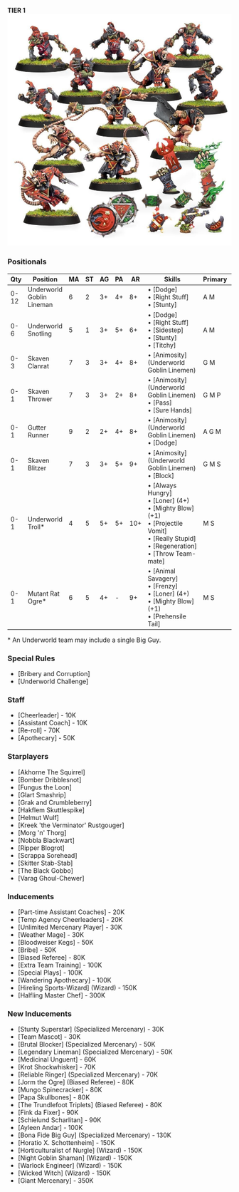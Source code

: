 ﻿**TIER 1**
![](../media/teams/UnderworldDenizens2.jpg)

### Positionals

| Qty  | Position                  | MA | ST | AG | PA | AR  | Skills                                                                                                                                                                                   | Primary | Secondary | Cost |
| ---- | ------------------------- | -- | -- | -- | -- | --- | ---------------------------------------------------------------------------------------------------------------------------------------------------------------------------------------- | ------- | --------- | ---- |
| 0-12 | Underworld Goblin Lineman | 6  | 2  | 3+ | 4+ | 8+  | • [Dodge]<br /> • [Right Stuff] <br /> • [Stunty]                                                                                                                                  | A M    | G S      | 40K  |
| 0-6  | Underworld Snotling       | 5  | 1  | 3+ | 5+ | 6+  | • [Dodge]<br /> • [Right Stuff] <br /> • [Sidestep] <br /> • [Stunty] <br /> • [Titchy]                                                                   | A M    | G         | 15K  |
| 0-3  | Skaven Clanrat            | 7  | 3  | 3+ | 4+ | 8+  | • [Animosity] (Underworld Goblin Linemen)                                                                                                                                              | G M    | A S      | 50K  |
| 0-1  | Skaven Thrower            | 7  | 3  | 3+ | 2+ | 8+  | • [Animosity] (Underworld Goblin Linemen)<br /> • [Pass] <br /> • [Sure Hands]                                                                                                     | G M P | A S      | 85K  |
| 0-1  | Gutter Runner             | 9  | 2  | 2+ | 4+ | 8+  | • [Animosity] (Underworld Goblin Linemen)<br /> • [Dodge]                                                                                                                            | A G M | P S      | 85K  |
| 0-1  | Skaven Blitzer            | 7  | 3  | 3+ | 5+ | 9+  | • [Animosity] (Underworld Goblin Linemen)<br /> • [Block]                                                                                                                            | G M S | A P      | 90K  |
| 0-1  | Underworld Troll\*        | 4  | 5  | 5+ | 5+ | 10+ | • [Always Hungry]<br /> • [Loner] (4+) <br /> • [Mighty Blow] (+1) <br /> • [Projectile Vomit] <br /> • [Really Stupid] <br /> • [Regeneration] <br /> • [Throw Team-mate] | M S    | A G P   | 115K |
| 0-1  | Mutant Rat Ogre\*         | 6  | 5  | 4+ | -  | 9+  | • [Animal Savagery]<br /> • [Frenzy] <br /> • [Loner] (4+) <br /> • [Mighty Blow] (+1) <br /> • [Prehensile Tail]                                                              | M S    | A G      | 150K |

\* An Underworld team may include a single Big Guy.

### Special Rules

* [Bribery and Corruption]
* [Underworld Challenge]

### Staff

* [Cheerleader] - 10K
* [Assistant Coach] - 10K
* [Re-roll] - 70K
* [Apothecary]  - 50K

### Starplayers

* [Akhorne The Squirrel]
* [Bomber Dribblesnot]
* [Fungus the Loon]
* [Glart Smashrip]
* [Grak and Crumbleberry]
* [Hakflem Skuttlespike]
* [Helmut Wulf]
* [Kreek 'the Verminator' Rustgouger]
* [Morg 'n' Thorg]
* [Nobbla Blackwart]
* [Ripper Blogrot]
* [Scrappa Sorehead]
* [Skitter Stab-Stab]
* [The Black Gobbo]
* [Varag Ghoul-Chewer]

### Inducements

* [Part-time Assistant Coaches] - 20K
* [Temp Agency Cheerleaders] - 20K
* [Unlimited Mercenary Player] - 30K
* [Weather Mage] - 30K
* [Bloodweiser Kegs] - 50K
* [Bribe] - 50K
* [Biased Referee] - 80K
* [Extra Team Training] - 100K
* [Special Plays] - 100K
* [Wandering Apothecary] - 100K
* [Hireling Sports-Wizard] (Wizard) - 150K
* [Halfling Master Chef] - 300K

### New Inducements

* [Stunty Superstar] (Specialized Mercenary) - 30K
* [Team Mascot] - 30K
* [Brutal Blocker] (Specialized Mercenary) - 50K
* [Legendary Lineman] (Specialized Mercenary) - 50K
* [Medicinal Unguent] - 60K
* [Krot Shockwhisker] - 70K
* [Reliable Ringer] (Specialized Mercenary) - 70K
* [Jorm the Ogre] (Biased Referee) - 80K
* [Mungo Spinecracker] - 80K
* [Papa Skullbones] - 80K
* [The Trundlefoot Triplets] (Biased Referee) - 80K
* [Fink da Fixer] - 90K
* [Schielund Scharlitan] - 90K
* [Ayleen Andar] - 100K
* [Bona Fide Big Guy] (Specialized Mercenary) - 130K
* [Horatio X. Schottenheim] - 150K
* [Horticulturalist of Nurgle] (Wizard) - 150K
* [Night Goblin Shaman] (Wizard) - 150K
* [Warlock Engineer] (Wizard) - 150K
* [Wicked Witch] (Wizard) - 150K
* [Giant Mercenary] - 350K
